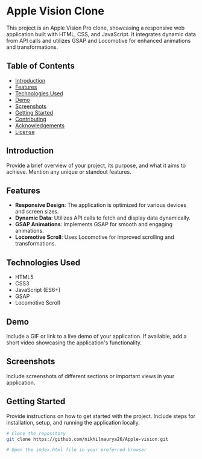 # Apple Vision Clone

This project is an Apple Vision Pro clone, showcasing a responsive web application built with HTML, CSS, and JavaScript. It integrates dynamic data from API calls and utilizes GSAP and Locomotive for enhanced animations and transformations.

## Table of Contents

- [Introduction](#introduction)
- [Features](#features)
- [Technologies Used](#technologies-used)
- [Demo](#demo)
- [Screenshots](#screenshots)
- [Getting Started](#getting-started)
- [Contributing](#contributing)
- [Acknowledgements](#acknowledgements)
- [License](#license)

## Introduction

Provide a brief overview of your project, its purpose, and what it aims to achieve. Mention any unique or standout features.

## Features

- **Responsive Design**: The application is optimized for various devices and screen sizes.
- **Dynamic Data**: Utilizes API calls to fetch and display data dynamically.
- **GSAP Animations**: Implements GSAP for smooth and engaging animations.
- **Locomotive Scroll**: Uses Locomotive for improved scrolling and transformations.

## Technologies Used

- HTML5
- CSS3
- JavaScript (ES6+)
- GSAP
- Locomotive Scroll

## Demo

Include a GIF or link to a live demo of your application. If available, add a short video showcasing the application's functionality.

## Screenshots

Include screenshots of different sections or important views in your application.

## Getting Started

Provide instructions on how to get started with the project. Include steps for installation, setup, and running the application locally.

```bash
# Clone the repository
git clone https://github.com/nikhilmaurya26/Apple-vision.git

# Open the index.html file in your preferred browser
